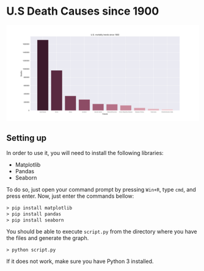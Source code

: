 # U.S Death Causes since 1900

<img src='graph.png'>

## Setting up
In order to use it, you will need to install the following libraries:
* Matplotlib
* Pandas
* Seaborn

To do so, just open your command prompt by pressing `Win+R`, type `cmd`, and press enter.
Now, just enter the commands bellow:
```
> pip install matplotlib
> pip install pandas
> pip install seaborn
```
You should be able to execute `script.py` from the directory where you have the files and generate the graph.
```
> python script.py
```
If it does not work, make sure you have Python 3 installed.
